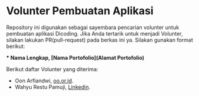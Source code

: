 # Volunter Pembuatan Aplikasi

Repository ini digunakan sebagai sayembara pencarian volunter untuk pembuatan aplikasi Dicoding. Jika Anda tertarik untuk menjadi Volunter, silakan lakukan PR(pull-request) pada berkas ini ya. Silakan gunakan format berikut:


**\* Nama Lengkap, [Nama Portofolio](Alamat Portofolio)**


Berikut daftar Volunter yang diterima:


* Oon Arfiandwi, [oo.or.id](https://oo.or.id).
* Wahyu Restu Pamuji, [Linkedin](https://www.linkedin.com/in/wahyurestupamuji/).
